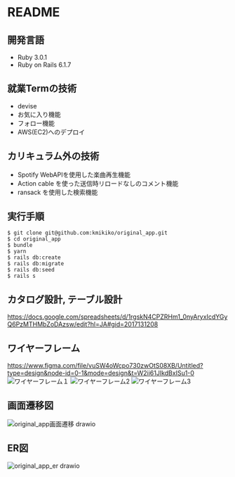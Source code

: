 # README

## 開発言語
* Ruby 3.0.1
* Ruby on Rails 6.1.7

## 就業Termの技術
* devise
* お気に入り機能
* フォロー機能
* AWS(EC2)へのデプロイ

## カリキュラム外の技術
* Spotify WebAPIを使用した楽曲再生機能
* Action cable を使った送信時リロードなしのコメント機能
* ransack を使用した検索機能

## 実行手順

```
$ git clone git@github.com:kmikiko/original_app.git
$ cd original_app
$ bundle
$ yarn
$ rails db:create
$ rails db:migrate
$ rails db:seed
$ rails s
```  

## カタログ設計, テーブル設計
https://docs.google.com/spreadsheets/d/1rgskN4CPZRHm1_0nyAryxIcdYGyQ6PzMTHMbZoDAzsw/edit?hl=JA#gid=2017131208


## ワイヤーフレーム
https://www.figma.com/file/vuSW4oWcpo730zwOtS08XB/Untitled?type=design&node-id=0-1&mode=design&t=W2ii61JIkdBxISu1-0
![ワイヤーフレーム１](https://github.com/kmikiko/original_app/assets/127947837/83b4f5ef-c42d-49c1-aac3-7b8c7d51c228)
![ワイヤーフレーム2 ](https://github.com/kmikiko/original_app/assets/127947837/6f2395c0-7371-4a1f-bad9-32e54f34f599)
![ワイヤーフレーム3 ](https://github.com/kmikiko/original_app/assets/127947837/2c9fba2a-62da-473b-a10f-3c1239b54da6)


## 画面遷移図
![original_app画面遷移 drawio ](https://github.com/kmikiko/original_app/assets/127947837/f7acd392-22d1-4a3a-b30f-b1eead0a8599)


## ER図　
![original_app_er drawio ](https://github.com/kmikiko/original_app/assets/127947837/1018875e-d37e-4095-ab75-490db610a0a1)